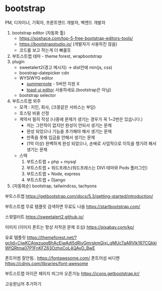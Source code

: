 # bootstrap

PM, 디자이너, 기획자, 프론트엔드 개발자, 벡엔드 개발자

1. bootstrap editor (자동화 툴)
   - https://soshace.com/top-5-free-bootstrap-editors-tools/
   - https://bootstrapstudio.io/ (개발자가 사용하진 않음)
   - 코드를 보고 하는게 더 빠를듯
2. 부트스트랩 테마 - theme forest, wrapbootstrap
3. plugin
   - sweetalert2(경고 메시지) -> dist안에 min(js, css)
   - boostrap-datepicker cdn
   - WYSIWYG editor
     - [summernote](https://summernote.org) - 5버전 지원 X
     - [toast ui editor](https://ui.toast.com/tui-editor) 사용하세요.(bootstrap은 아님)
   - bootstrap selector
4. 부트스트랩 외주
   - 모객 : 지인, 회사, (크몽같은 서비스는 부담)
   - 호스팅 비용 산정
   - 계약서 필히 작성 (나중에 문제가 생기는 경우가 꼭 1~2번은 있습니다.)
     - 저는 그런적이 없지만 완성이 안되서 생기는 문제
     - 완성 되었으나 기능을 추가해야 해서 생기는 문제
     - 만족을 못해 입금을 안해서 생기는 문제
     - (1억 이상) 완벽하게 완성 되었으나, 손배로 사업적으로 이득을 챙기려 해서 생기는 문제
   - 스택
     1. 부트스트랩 + php + mysql
     2. 부트스트랩 + 워드프레스(워드프레스는 DIVI 테마와 Pods 플러그인)
     3. 부트스트랩 + Node, express
     4. 부트스트랩 + Django
5. (자동화순) bootstrap, tailwindcss, tachyons

<!-- 템플릿 사이즈 검사에서 영역표시 커서 해서 그부분 복붙 -->

부트스트랩
https://getbootstrap.com/docs/5.3/getting-started/introduction/

부트스트랩 무료 템플릿 검색하면 무료도 나옴
https://startbootstrap.com/

스윗얼러트
https://sweetalert2.github.io/

이미지 (이미지 폰트는 항상 저작권 문제 조심)
https://pixabay.com/ko/

유료 템플릿
https://themeforest.net/?gclid=CjwKCAjwzuqgBhAcEiwAdj5dRivGmrskmQjxj_gMUcTaARVlk1R7CQkkiWfQRtma07P1FnKFZ63OzhoCoL4QAvD_BwE

폰트어썸 잘안됨..
https://fontawesome.com/
폰트어섬 씨디엔
https://cdnjs.com/libraries/font-awesome

부트스트랩 아이콘 페이지 피그마 오픈가능
https://icons.getbootstrap.kr/

고승원님꺼 추가하기
